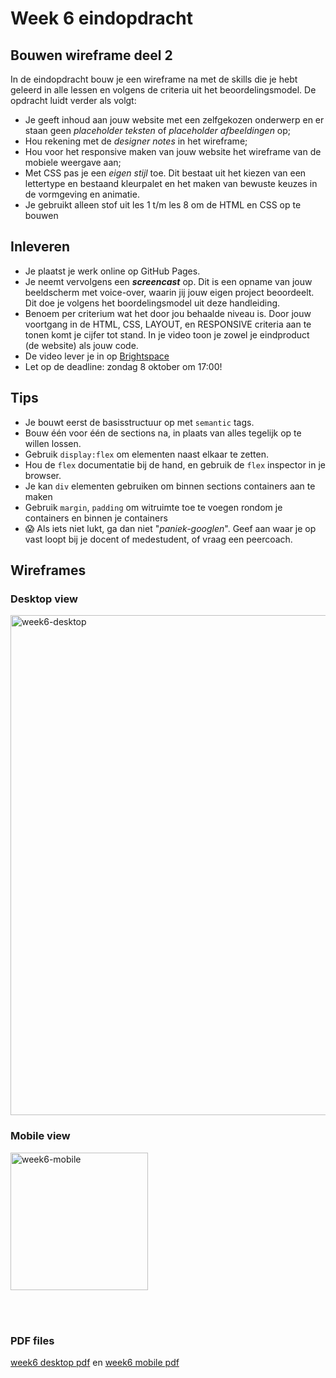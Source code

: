 # Week 6 eindopdracht

## Bouwen wireframe deel 2 

In de eindopdracht bouw je een wireframe na met de skills die je hebt geleerd in alle lessen en volgens de criteria uit het beoordelingsmodel. De opdracht luidt verder als volgt:
- Je geeft inhoud aan jouw website met een zelfgekozen onderwerp en er staan geen *placeholder teksten* of *placeholder afbeeldingen* op;
- Hou rekening met de *designer notes* in het wireframe;
- Hou voor het responsive maken van jouw website het wireframe van de mobiele weergave aan;
- Met CSS pas je een *eigen stijl* toe. Dit bestaat uit het kiezen van een lettertype en bestaand kleurpalet en het maken van bewuste keuzes in de vormgeving en animatie.
- Je gebruikt alleen stof uit les 1 t/m les 8 om de HTML en CSS op te bouwen


## Inleveren
 
- Je plaatst je werk online op GitHub Pages.
- Je neemt vervolgens een ***screencast*** op. Dit is een opname van jouw beeldscherm met voice-over, waarin jij jouw eigen project beoordeelt. Dit doe je volgens het boordelingsmodel uit deze handleiding.
- Benoem per criterium wat het door jou behaalde niveau is. Door jouw voortgang in de HTML, CSS, LAYOUT, en RESPONSIVE criteria aan te tonen komt je cijfer tot stand. In je video toon je zowel je eindproduct (de website) als jouw code.
- De video lever je in op [Brightspace](https://brightspace.hr.nl)
- Let op de deadline: zondag 8 oktober om 17:00!

## Tips

- Je bouwt eerst de basisstructuur op met `semantic` tags.
- Bouw één voor één de sections na, in plaats van alles tegelijk op te willen lossen.
- Gebruik `display:flex` om elementen naast elkaar te zetten.
- Hou de `flex` documentatie bij de hand, en gebruik de `flex` inspector in je browser.
- Je kan `div` elementen gebruiken om binnen sections containers aan te maken
- Gebruik `margin`, `padding` om witruimte toe te voegen rondom je containers en binnen je containers
- 😱 Als iets niet lukt, ga dan niet "*paniek-googlen*". Geef aan waar je op vast loopt bij je docent of medestudent, of vraag een peercoach.

## Wireframes

### Desktop view

<img width="800" alt="week6-desktop" src="https://github.com/HR-CMGT/frontend-2023-2024/assets/6097853/7eb43fee-e20d-4965-a0e1-ba3fe6a890a7">

<br>

### Mobile view

<img width="220" alt="week6-mobile" src="https://github.com/HR-CMGT/frontend-2023-2024/assets/6097853/44077b45-d580-4c6c-a1b7-c8814083ffe9">

<br><br>

### PDF files

[week6 desktop pdf](https://github.com/HR-CMGT/frontend-2023-2024/files/12535978/week6-desktop.pdf) en [week6 mobile pdf](https://github.com/HR-CMGT/frontend-2023-2024/files/12535984/week6-mobile.pdf)





